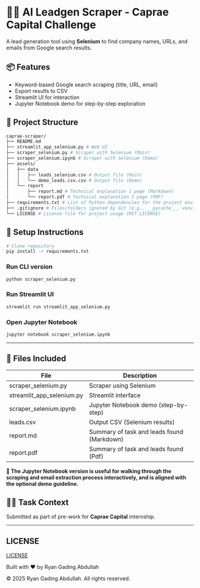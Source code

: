 # 🕵️‍♂️ AI Leadgen Scraper - Caprae Capital Challenge

A lead generation tool using **Selenium** to find company names, URLs, and emails from Google search results.

## 📦 Features

- Keyword-based Google search scraping (title, URL, email)
- Export results to CSV
- Streamlit UI for interaction
- Jupyter Notebook demo for step-by-step exploration

## 📁 Project Structure

```sh
caprae-scraper/
├── README.md
├── streamlit_app_selenium.py # Web UI
├── scraper_selenium.py # Scraper with Selenium (Main)
├── scraper_selenium.ipynb # Scraper with Selenium (Demo)
├── assets/
│   ├── data
│   │   ├── leads_selenium.csv # Output file (Main)
│   │   └── demo_leads.csv.csv # Output file (Demo)
│   └── report
│       ├── report.md # Technical explanation 1 page (Markdown)
│       └── report.pdf # Technical explanation 1 page (PDF)
├── requirements.txt # List of Python dependencies for the project environment
├── .gitignore # Files/folders ignored by Git (e.g., __pycache__, venv, etc.)
└── LICENSE # License file for project usage (MIT LICENSE)
```

## 🚀 Setup Instructions

```bash
# Clone repository
pip install -r requirements.txt
```

### Run CLI version

```bash
python scraper_selenium.py
```

### Run Streamlit UI

```bash
streamlit run streamlit_app_selenium.py
```

### Open Jupyter Notebook

```bash
jupyter notebook scraper_selenium.ipynb
```

---

## 📄 Files Included

| File                      | Description                                |
| ------------------------- | ------------------------------------------ |
| scraper_selenium.py       | Scraper using Selenium                     |
| streamlit_app_selenium.py | Streamlit interface                        |
| scraper_selenium.ipynb    | Jupyter Notebook demo (step-by-step)       |
| leads.csv                 | Output CSV (Selenium results)              |
| report.md                 | Summary of task and leads found (Markdown) |
| report.pdf                | Summary of task and leads found (Pdf)      |

**📓 The Jupyter Notebook version is useful for walking through the scraping and email extraction process interactively, and is aligned with the optional demo guideline.**

## 🧑‍💼 Task Context

Submitted as part of pre-work for **Caprae Capital** internship.

---

## LICENSE

[LICENSE](LICENSE)

Built with ❤️ by Ryan Gading Abdullah

&copy; 2025 Ryan Gading Abdullah. All rights reserved.
